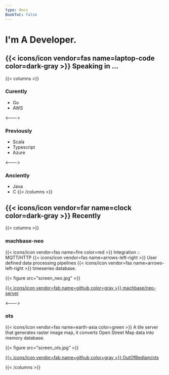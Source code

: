 ```yaml
---
type: docs
BookToC: false
---
```


# I'm A Developer.

## {{< icons/icon vendor=fas name=laptop-code color=dark-gray >}} Speaking in ...
{{< columns >}}
### Curently
- Go
- AWS

<--->

### Previously
- Scala
- Typescript
- Azure

<--->

### Anciently
- Java
- C
{{< /columns >}}

## {{< icons/icon vendor=far name=clock color=dark-gray >}} Recently

{{< columns >}}

### machbase-neo

{{< icons/icon vendor=fas name=fire color=red >}} Integration :: MQTT/HTTP {{< icons/icon vendor=fas name=arrows-left-right >}} User defined data processing pipelines {{< icons/icon vendor=fas name=arrows-left-right >}} timeseries database.

{{< figure src="screen_neo.jpg" >}}

[{{< icons/icon vendor=fab name=github color=gray >}} machbase/neo-server](https://github.com/machbase/neo-server)

<--->

### ots

{{< icons/icon vendor=fas name=earth-asia color=green >}} A tile server that generates raster image map, it converts Open Street Map data into memory database.

{{< figure src="screen_ots.jpg" >}}

[{{< icons/icon vendor=fab name=github color=gray >}} OutOfBedlam/ots](https://github.com/OutOfBedlam/ots)

{{< /columns >}}

